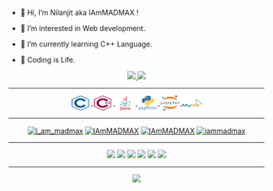   - <p>👋 Hi, I’m Nilanjit aka IAmMADMAX !</p>
  - <p>👀 I’m interested in Web development.</p>
  - <p>🌱 I’m currently learning C++ Language.</p>
  - <p>💞️ Coding is Life. </p>
<div align="center">
  <a href="https://github.com/Nilanjit07">
<img height="160em" src="https://github-readme-stats.vercel.app/api?username=Nilanjit07&show_icons=true&theme=tokyonight&include_all_commits=true&count_private=true"/>
<img height="160em" src="https://github-readme-stats.vercel.app/api/top-langs/?username=Nilanjit07&layout=compact&langs_count=7&theme=tokyonight"/> 
</div>
  <hr>
  <div align="center" style="display: inline_block">
  <img align="center" alt="Rafa-HTML" height="30" width="40" src="https://github.com/devicons/devicon/blob/master/icons/c/c-line.svg">
  <img align="center" alt="Rafa-Cplusplus" height="30" width="40" src="https://github.com/devicons/devicon/blob/master/icons/cplusplus/cplusplus-line.svg">
  <img align="center" alt="Rafa-HTML" height="30" width="40" src="https://github.com/devicons/devicon/blob/master/icons/java/java-original-wordmark.svg">
  <img align="center" alt="Rafa-HTML" height="30" width="40" src="https://github.com/devicons/devicon/blob/master/icons/python/python-original-wordmark.svg">
  <img align="center" alt="Rafa-HTML" height="30" width="40" src="https://github.com/devicons/devicon/blob/master/icons/jupyter/jupyter-original-wordmark.svg">
  <img align="center" alt="Rafa-HTML" height="30" width="40" src="https://github.com/devicons/devicon/blob/master/icons/mysql/mysql-original-wordmark.svg">
</div>
  <hr>
  <div align="center">
    <a href="https://www.codechef.com/users/i_am_madmax" target="blank"><img align="center" src="https://cdn.jsdelivr.net/npm/simple-icons@3.1.0/icons/codechef.svg" alt="i_am_madmax" height="30" width="40" /></a>
    <a href="https://www.hackerrank.com/IAmMADMAX" target="blank"><img align="center" src="https://raw.githubusercontent.com/rahuldkjain/github-profile-readme-generator/master/src/images/icons/Social/hackerrank.svg" alt="IAmMADMAX" height="30" width="40" /></a>
    <a href="https://leetcode.com/IAmMADMAX/" target="blank"><img align="center" src="https://raw.githubusercontent.com/rahuldkjain/github-profile-readme-generator/master/src/images/icons/Social/leet-code.svg" alt="IAmMADMAX" height="30" width="40" /></a>
    <a href="https://auth.geeksforgeeks.org/user/iammadmax" target="blank"><img align="center" src="https://raw.githubusercontent.com/rahuldkjain/github-profile-readme-generator/master/src/images/icons/Social/geeks-for-geeks.svg" alt="iammadmax" height="30" width="40" /></a>
  </div>
<hr>
<div align="center">
  <a href = "mailto:nilanjit.baban07@gmail.com"><img src="https://img.shields.io/badge/-Gmail-EA4335?style=for-the-badge&logo=gmail&logoColor=white" target="_blank"></a>
  <a href="https://instagram.com/i.am.madmax" target="_blank"><img src="https://img.shields.io/badge/-Instagram-%23E4405F?style=for-the-badge&logo=instagram&logoColor=pink" target="_blank"></a>
  <a href="https://www.linkedin.com/in/nilanjit-phulia-a9b365196" target="_blank"><img src="https://img.shields.io/badge/-LinkedIn-%230077B5?style=for-the-badge&logo=linkedin&logoColor=white" target="_blank"></a> 
  <a href="https://discord.com/users/521718936635441152/" target="_blank"><img src="https://img.shields.io/badge/-Discord-7289DA?style=for-the-badge&logo=discord&logoColor=white" target="_blank"></a>
  <a href="https://www.facebook.com/nilanjit.ghosal" target="_blank"><img src="https://img.shields.io/badge/-Facebook-3b5998?style=for-the-badge&logo=facebook&logoColor=white" target="_blank"></a>
  <a href="https://twitter.com/NILANJIT07" target="_blank"><img src="https://img.shields.io/badge/-twitter-00acee?style=for-the-badge&logo=twitter&logoColor=white" target="_blank"></a>
 </div>
  <hr>
  <div align="center">
  <img src="https://komarev.com/ghpvc/?username=Nilanjit07&label=Profile%20views&color=0e75b6&style=flat">
   

